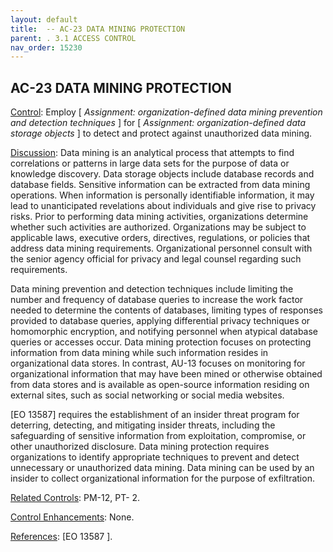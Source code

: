 ```yaml
---
layout: default
title:  -- AC-23 DATA MINING PROTECTION 
parent: . 3.1 ACCESS CONTROL 
nav_order: 15230
---
```


## AC-23 DATA MINING PROTECTION

<ins>Control</ins>: Employ [ _Assignment: organization-defined data mining prevention and detection techniques_ ] for [ _Assignment: organization-defined data storage objects_ ] to detect and protect against unauthorized data mining.

<ins>Discussion</ins>: Data mining is an analytical process that attempts to find correlations or patterns in large data sets for the purpose of data or knowledge discovery. Data storage objects include database records and database fields. Sensitive information can be extracted from data mining operations. When information is personally identifiable information, it may lead to unanticipated revelations about individuals and give rise to privacy risks. Prior to performing data mining activities, organizations determine whether such activities are authorized. Organizations may be subject to applicable laws, executive orders, directives, regulations, or policies that address data mining requirements. Organizational personnel consult with the senior agency official for privacy and legal counsel regarding such requirements.

Data mining prevention and detection techniques include limiting the number and frequency of database queries to increase the work factor needed to determine the contents of databases, limiting types of responses provided to database queries, applying differential privacy techniques or homomorphic encryption, and notifying personnel when atypical database queries or accesses occur. Data mining protection focuses on protecting information from data mining while such information resides in organizational data stores. In contrast, AU-13 focuses on monitoring for organizational information that may have been mined or otherwise obtained from data stores and is available as open-source information residing on external sites, such as social networking or social media websites.

[EO 13587] requires the establishment of an insider threat program for deterring, detecting, and mitigating insider threats, including the safeguarding of sensitive information from exploitation, compromise, or other unauthorized disclosure. Data mining protection requires organizations to identify appropriate techniques to prevent and detect unnecessary or unauthorized data mining. Data mining can be used by an insider to collect organizational information for the purpose of exfiltration.

<ins>Related Controls</ins>: PM-12, PT- 2.

<ins>Control Enhancements</ins>: None.

<ins>References</ins>: [EO 13587 ].
